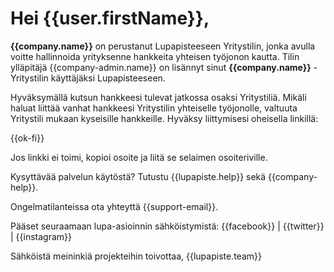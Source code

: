 # Hei {{user.firstName}},

**{{company.name}}** on perustanut Lupapisteeseen Yritystilin, jonka avulla voitte hallinnoida yrityksenne hankkeita yhteisen ty&ouml;jonon kautta. Tilin yll&auml;pit&auml;j&auml; {{company-admin.name}} on lis&auml;nnyt sinut **{{company.name}}** -Yritystilin k&auml;ytt&auml;j&auml;ksi Lupapisteeseen.

Hyv&auml;ksym&auml;ll&auml; kutsun hankkeesi tulevat jatkossa osaksi Yritystili&auml;. Mik&auml;li haluat liitt&auml;&auml; vanhat hankkeesi Yritystilin yhteiselle ty&ouml;jonolle,  valtuuta Yritystili mukaan kyseisille hankkeille. Hyv&auml;ksy liittymisesi oheisella linkill&auml;:

{{ok-fi}}

Jos linkki ei toimi, kopioi osoite ja liit&auml; se selaimen osoiteriville.

Kysytt&auml;v&auml;&auml; palvelun k&auml;yt&ouml;st&auml;? Tutustu {{lupapiste.help}} sek&auml; {{company-help}}.

Ongelmatilanteissa ota yhteytt&auml; {{support-email}}.

P&auml;&auml;set seuraamaan lupa-asioinnin s&auml;hk&ouml;istymist&auml;: {{facebook}} | {{twitter}} | {{instagram}}

S&auml;hk&ouml;ist&auml; meininki&auml; projekteihin toivottaa,
{{lupapiste.team}}
